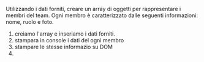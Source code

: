 Utilizzando i dati forniti, creare un array di oggetti per rappresentare i membri del team.
Ogni membro è caratterizzato dalle seguenti informazioni: nome, ruolo e foto.

1. creiamo l'array e inseriamo i dati forniti.
2. stampara in console i dati del ogni membro
3. stampare le stesse informazio su DOM
4. 